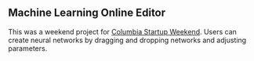 ## Machine Learning Online Editor
This was a weekend project for [Columbia Startup Weekend](columbiastartupweekend.com). Users can create neural networks by dragging and dropping networks and adjusting parameters.
